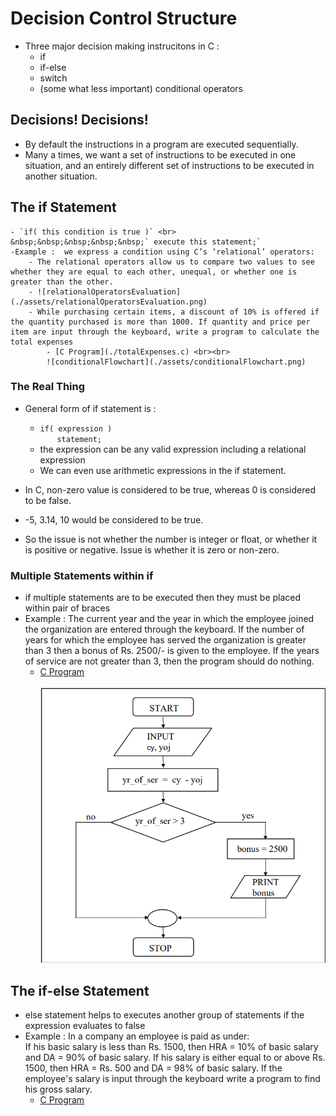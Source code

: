 # Decision Control Structure

- Three major decision making instrucitons in C :
    - if
    - if-else
    - switch 
    - (some what less important) conditional operators 

## Decisions! Decisions!

- By default the instructions in a program are executed sequentially.
- Many a times, we want a set of instructions to be executed in one situation, and an entirely different set of instructions to be executed in another situation. 

## The if Statement 
    - `if( this condition is true )` <br>
    &nbsp;&nbsp;&nbsp;&nbsp;&nbsp;` execute this statement;`
    -Example :  we express a condition using C’s ‘relational’ operators:
        - The relational operators allow us to compare two values to see whether they are equal to each other, unequal, or whether one is greater than the other.
        - ![relationalOperatorsEvaluation](./assets/relationalOperatorsEvaluation.png)
        - While purchasing certain items, a discount of 10% is offered if the quantity purchased is more than 1000. If quantity and price per item are input through the keyboard, write a program to calculate the total expenses
            - [C Program](./totalExpenses.c) <br><br>
            ![conditionalFlowchart](./assets/conditionalFlowchart.png)

### The Real Thing

- General form of if statement is : 
    - `if( expression )` <br>
    &nbsp;&nbsp;&nbsp;&nbsp;&nbsp;` statement;`
    - the expression can be any valid expression including a relational expression
    - We can even use arithmetic expressions in the if statement.

- In C, non-zero value is considered to be true, whereas 0 is considered to be false.
- -5, 3.14, 10 would be considered to be true.
-  So the issue is not whether the number is integer or float, or whether it is positive or negative. Issue is whether it is zero or non-zero. 

### Multiple Statements within if

- if multiple statements are to be executed then they must be placed within pair of braces
- Example : The current year and the year in which the employee joined the organization are entered through the keyboard. If the number of years for which the employee has served the organization is greater than 3 then a bonus of Rs. 2500/- is given to the employee. If the years of service are not greater than 3, then the program should do nothing. 
    - [C Program](./Bonus.c) <br><br>
    ![multipleIfStatementFlowchart](./assets/multipleIfStatementFlowchart.png)

## The if-else Statement

- else statement helps to executes another group of statements if the expression evaluates to false
- Example : In a company an employee is paid as under: <br>
    If his basic salary is less than Rs. 1500, then HRA = 10% of basic salary and DA = 90% of basic salary. If his salary is either equal to or above Rs. 1500, then HRA = Rs. 500 and DA = 98% of basic salary. If the employee's salary is input through the keyboard write a program to find his gross salary. 
    - [C Program]()